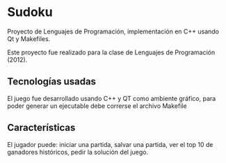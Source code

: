 # Sudoku
Proyecto de Lenguajes de Programación, implementación en C++ usando Qt y Makefiles.

Este proyecto fue realizado para la clase de Lenguajes de Programación (2012).

## Tecnologías usadas
El juego fue desarrollado usando C++ y QT como ambiente gráfico, para poder generar un ejecutable debe correrse el archivo Makefile

## Características
El jugador puede: iniciar una partida, salvar una partida, ver el top 10 de ganadores históricos, pedir la solución del juego.
